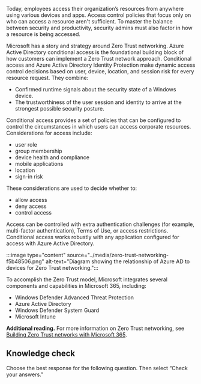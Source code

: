 Today, employees access their organization’s resources from anywhere using various devices and apps. Access control policies that focus only on who can access a resource aren't sufficient. To master the balance between security and productivity, security admins must also factor in how a resource is being accessed.

Microsoft has a story and strategy around Zero Trust networking. Azure Active Directory conditional access is the foundational building block of how customers can implement a Zero Trust network approach. Conditional access and Azure Active Directory Identity Protection make dynamic access control decisions based on user, device, location, and session risk for every resource request. They combine:

 -  Confirmed runtime signals about the security state of a Windows device.
 -  The trustworthiness of the user session and identity to arrive at the strongest possible security posture.

Conditional access provides a set of policies that can be configured to control the circumstances in which users can access corporate resources. Considerations for access include:

 -  user role
 -  group membership
 -  device health and compliance
 -  mobile applications
 -  location
 -  sign-in risk

These considerations are used to decide whether to:<br>

 -  allow access
 -  deny access
 -  control access

Access can be controlled with extra authentication challenges (for example, multi-factor authentication), Terms of Use, or access restrictions. Conditional access works robustly with any application configured for access with Azure Active Directory.

:::image type="content" source="../media/zero-trust-networking-f5b48506.png" alt-text="Diagram showing the relationship of Azure AD to devices for Zero Trust networking.":::


To accomplish the Zero Trust model, Microsoft integrates several components and capabilities in Microsoft 365, including:

 -  Windows Defender Advanced Threat Protection
 -  Azure Active Directory
 -  Windows Defender System Guard
 -  Microsoft Intune

**Additional reading.** For more information on Zero Trust networking, see [Building Zero Trust networks with Microsoft 365](https://www.microsoft.com/security/blog/2018/06/14/building-zero-trust-networks-with-microsoft-365/?azure-portal=true).

## Knowledge check

Choose the best response for the following question. Then select “Check your answers.”